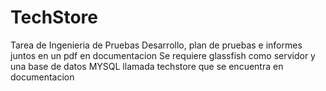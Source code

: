# TechStore
Tarea de Ingenieria de Pruebas
Desarrollo, plan de pruebas e informes juntos en un pdf en documentacion
Se requiere glassfish como servidor y una base de datos MYSQL llamada techstore que se encuentra en documentacion
